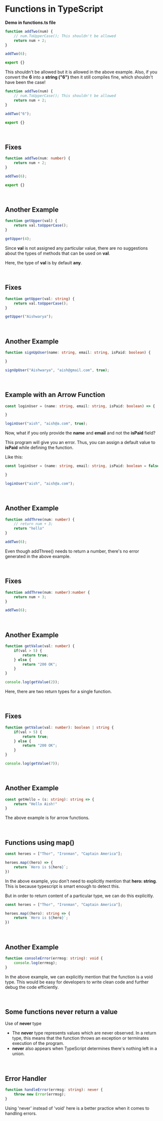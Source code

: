 # Functions in TypeScript

**Demo in functions.ts file**

``` typescript
function addTwo(num) {
    // num.ToUpperCase(); This shouldn't be allowed
    return num + 2;
}

addTwo(6);

export {}
```

This shouldn't be allowed but it is allowed in the above example. Also, if you convert the **6** into a **string ("6")** then it still compiles fine, which shouldn't have been the case!

``` typescript
function addTwo(num) {
    // num.ToUpperCase(); This shouldn't be allowed
    return num + 2;
}

addTwo("6");

export {}
```

<br>

## Fixes

``` typescript
function addTwo(num: number) {
    return num + 2;
}

addTwo(6);

export {}
```

<br>

## Another Example

``` typescript 
function getUpper(val) {
    return val.toUpperCase();
}

getUpper(4);
```

Since **val** is not assigned any particular value, there are no suggestions about the types of methods that can be used on **val**. 

Here, the type of **val** is by default **any**.

<br>

## Fixes

``` typescript
function getUpper(val: string) {
    return val.toUpperCase();
}

getUpper("Aishwarya"); 
```

<br>

## Another Example

``` typescript
function signUpUser(name: string, email: string, isPaid: boolean) {

}

signUpUser("Aishwarya", "aish@gmail.com", true);
```

<br>

## Example with an Arrow Function

``` typescript
const loginUser = (name: string, email: string, isPaid: boolean) => {

}

loginUser("aish", "aish@a.com", true);
```

Now, what if you only provide the **name** and **email** and not the **isPaid** field? 

This program will give you an error. Thus, you can assign a default value to **isPaid** while defining the function. 

Like this:

``` typescript
const loginUser = (name: string, email: string, isPaid: boolean = false) => {

}

loginUser("aish", "aish@a.com");
```

<br>

## Another Example

``` typescript
function addThree(num: number) {
    // return num + 3;
    return "hello"
}

addTwo(6);
```

Even though addThree() needs to return a number, there's no error generated in the above example.

<br>

## Fixes

``` typescript
function addThree(num: number):number {
    return num + 3;
}

addTwo(6);
```

<br>

## Another Example

``` typescript
function getValue(val: number) {
    if(val > 5) {
        return true;
    } else {
        return "200 OK";
    }
}

console.log(getValue(2));
```

Here, there are two return types for a single function. 

<br>

## Fixes

``` typescript
function getValue(val: number): boolean | string {
    if(val > 5) {
        return true;
    } else {
        return "200 OK";
    }
}

console.log(getValue(7));
```

<br>

## Another Example

``` typescript
const getHello = (s: string): string => {
    return "Hello Aish!"
}
```

The above example is for arrow functions. 

<br>

## Functions using map()

``` typescript
const heroes = ["Thor", "Ironman", "Captain America"];

heroes.map((hero) => {
    return `Hero is ${hero}`;
})
```

In the above example, you don't need to explicitly mention that **hero: string**. This is because typescript is smart enough to detect this. 

But in order to return content of a particular type, we can do this explicitly. 

``` typescript
const heroes = ["Thor", "Ironman", "Captain America"];

heroes.map((hero): string => {
    return `Hero is ${hero}`;
})
```

<br>

## Another Example

``` typescript
function consoleError(errmsg: string): void {
    console.log(errmsg);
}
```

In the above example, we can explicitly mention that the function is a void type. This would be easy for developers to write clean code and further debug the code efficiently. 

<br>

**Some functions never return a value**
---

Use of **never** type

- The **never** type represents values which are never observed. In a return type, this means that the function throws an exception or terminates execution of the program. 
- **never** also appears when TypeScript determines there's nothing left in a union. 

<br>

## Error Handler

``` typescript
function handleError(errmsg: string): never {
    throw new Error(errmsg);
}
```

Using 'never' instead of 'void' here is a better practice when it comes to handling errors. 